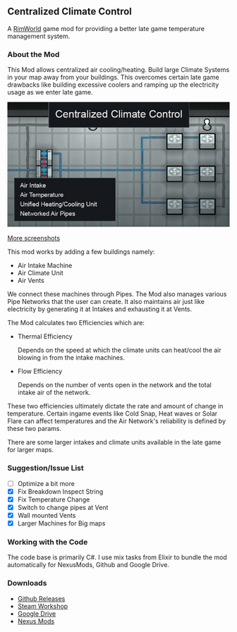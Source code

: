 ## Centralized Climate Control
A [RimWorld](http://store.steampowered.com/app/294100/RimWorld/) game mod for providing a better late game temperature management system.

### About the Mod
This Mod allows centralized air cooling/heating. Build large Climate Systems in your map away from your buildings. This overcomes certain late game drawbacks like building excessive coolers and ramping up the electricity usage as we enter late game.

![Banner](/Misc/Banners/Banner1.jpg)

[More screenshots](https://github.com/vasumahesh1/CentralizedClimateControlMod/tree/master/Misc/Banners)

This mod works by adding a few buildings namely:
- Air Intake Machine
- Air Climate Unit
- Air Vents

We connect these machines through Pipes. The Mod also manages various Pipe Networks that the user can create. It also maintains air just like electricity by generating it at Intakes and exhausting it at Vents.

The Mod calculates two Efficiencies which are:
- Thermal Efficiency

    Depends on the speed at which the climate units can heat/cool the air blowing in from the intake machines.

- Flow Efficiency

    Depends on the number of vents open in the network and the total intake air of the network.

These two efficiencies ultimately dictate the rate and amount of change in temperature. Certain ingame events like Cold Snap, Heat waves or Solar Flare can affect temperatures and the Air Network's reliability is defined by these two params.

There are some larger intakes and climate units available in the late game for larger maps.

### Suggestion/Issue List
- [ ] Optimize a bit more
- [x] Fix Breakdown Inspect String
- [x] Fix Temperature Change
- [x] Switch to change pipes at Vent
- [x] Wall mounted Vents
- [x] Larger Machines for Big maps

### Working with the Code
The code base is primarily C#. I use mix tasks from Elixir to bundle the mod automatically for NexusMods, Github and Google Drive.

### Downloads
- [Github Releases](https://github.com/vasumahesh1/CentralizedClimateControlMod/releases)
- [Steam Workshop](http://steamcommunity.com/sharedfiles/filedetails/?id=973091113)
- [Google Drive](https://drive.google.com/drive/folders/0B08U3R0FGDNCaWowSC1wNDg1ZW8?usp=sharing)
- [Nexus Mods](http://www.nexusmods.com/rimworld/mods/196/)

